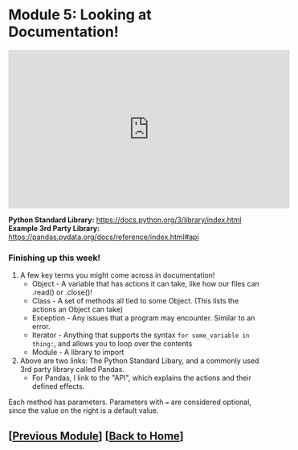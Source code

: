 # Module 5: Looking at Documentation! 

<iframe width="560" height="315" src="https://www.youtube.com/embed/0KQhy7CkM3o?si=Gad-mID7iMTVwxsB" title="YouTube video player" frameborder="0" allow="accelerometer; autoplay; clipboard-write; encrypted-media; gyroscope; picture-in-picture; web-share" referrerpolicy="strict-origin-when-cross-origin" allowfullscreen></iframe>

**Python Standard Library:** https://docs.python.org/3/library/index.html
**Example 3rd Party Library:** https://pandas.pydata.org/docs/reference/index.html#api

### Finishing up this week!

1. A few key terms you might come across in documentation!
    * Object - A variable that has actions it can take, like how our files can .read() or .close()!
    * Class - A set of methods all tied to some Object. (This lists the actions an Object can take)
    * Exception - Any issues that a program may encounter. Similar to an error.
    * Iterator - Anything that supports the syntax `for some_variable in thing:`, and allows you to loop over the contents
    * Module - A library to import
2. Above are two links: The Python Standard Libary, and a commonly used 3rd party library called Pandas.
    * For Pandas, I link to the "API", which explains the actions and their defined effects.

Each method has parameters. Parameters with `=` are considered optional, since the value on the right is a default value.



## \[[Previous Module](./module4.md)\] \[[Back to Home](../index.md)\] 
